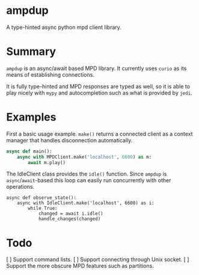 ampdup
======

A type-hinted async python mpd client library.


Summary
=======

`ampdup` is an async/await based MPD library. It currently uses `curio` as its
means of establishing connections.

It is fully type-hinted and MPD responses are typed as well, so it is able to
play nicely with `mypy` and autocompletion such as what is provided by `jedi`.

Examples
========

First a basic usage example. `make()` returns a connected client as a context
manager that handles disconnection automatically.

```python
async def main():
    async with MPDClient.make('localhost', 6600) as m:
        await m.play()
```

The IdleClient class provides the `idle()` function. Since `ampdup` is
`async`/`await`-based this loop can easily run concurrently with other
operations.

```
async def observe_state():
    async with IdleClient.make('localhost', 6600) as i:
        while True:
            changed = await i.idle()
            handle_changes(changed)
```

Todo
====

[ ] Support command lists.
[ ] Support connecting through Unix socket.
[ ] Support the more obscure MPD features such as partitions.
